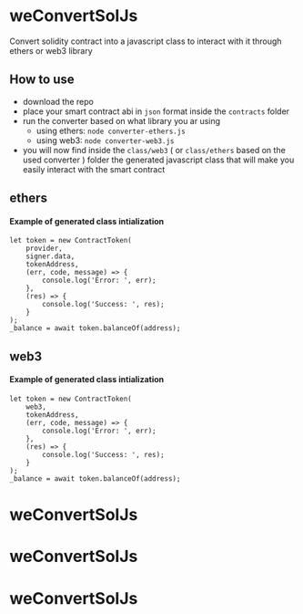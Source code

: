 # weConvertSolJs
Convert solidity contract into a javascript class to interact with it through ethers or web3 library

## How to use

- download the repo
- place your smart contract abi in `json` format inside the `contracts` folder
- run the converter based on what library you ar using
  - using ethers: `node converter-ethers.js` 
  - using web3: `node converter-web3.js` 
- you will now find inside the `class/web3` ( or `class/ethers` based on the used converter ) folder the generated javascript class that will make you easily interact with the smart contract

## ethers
#### Example of generated class intialization

```
let token = new ContractToken(
    provider,
    signer.data,
    tokenAddress,
    (err, code, message) => {
        console.log('Error: ', err);
    },
    (res) => {
        console.log('Success: ', res);
    }
);
_balance = await token.balanceOf(address);
```

## web3
#### Example of generated class intialization
```
let token = new ContractToken(
    web3,
    tokenAddress,
    (err, code, message) => {
        console.log('Error: ', err);
    },
    (res) => {
        console.log('Success: ', res);
    }
);
_balance = await token.balanceOf(address);
```
# weConvertSolJs
# weConvertSolJs
# weConvertSolJs
